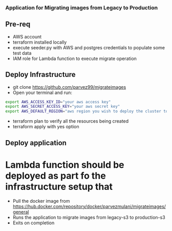 ### Application for Migrating images from Legacy to Production

## Pre-req

- AWS account
- terraform installed locally 
- execute seeder.py with AWS and postgres credentials to populate some test data
- IAM role for Lambda function to execute migrate operation 


## Deploy Infrastructure

- git clone https://github.com/parvez99/migrateimages
- Open your terminal and run:
```bash
export AWS_ACCESS_KEY_ID="your aws access key"
export AWS_SECRET_ACCESS_KEY="your aws secret key"
export AWS_DEFAULT_REGION="aws region you wish to deploy the cluster to"
```
- terraform plan to verify all the resources being created
- terraform apply with yes option

## Deploy application 

# Lambda function should be deployed as part fo the infrastructure setup that
  - Pull the docker image from https://hub.docker.com/repository/docker/parvezmulani/migrateimages/general
  - Runs the application to migrate images from legacy-s3 to production-s3
  - Exits on completion

